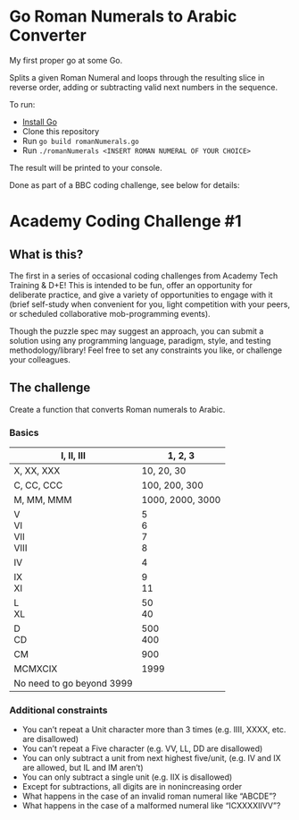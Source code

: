 # Go Roman Numerals to Arabic Converter

My first proper go at some Go. 

Splits a given Roman Numeral and loops through the resulting slice in reverse order, adding or subtracting valid next numbers in the sequence.

To run:
* [Install Go](https://golang.org/doc/install)
* Clone this repository
* Run `go build romanNumerals.go`
* Run `./romanNumerals <INSERT ROMAN NUMERAL OF YOUR CHOICE>`

The result will be printed to your console.

Done as part of a BBC coding challenge, see below for details:

# Academy Coding Challenge #1

## What is this?

The first in a series of occasional coding challenges from Academy Tech Training & D+E! This is intended to be fun, offer an opportunity for deliberate practice, and give a variety of opportunities to engage with it (brief self-study when convenient for you, light competition with your peers, or scheduled collaborative mob-programming events).

Though the puzzle spec may suggest an approach, you can submit a solution using any programming language, paradigm, style, and testing methodology/library! Feel free to set any constraints you like, or challenge your colleagues.

## The challenge

Create a function that converts Roman numerals to Arabic.

### Basics

| I, II, III                | 1, 2, 3          |
| ------------------------- | ---------------- |
| X, XX, XXX                | 10, 20, 30       |
| C, CC, CCC                | 100, 200, 300    |
| M, MM, MMM                | 1000, 2000, 3000 |
| V<br>VI<br>VII<br>VIII    | 5<br>6<br>7<br>8 |
| IV                        | 4                |
| IX<br>XI                  | 9<br>11          |
| L<br>XL                   | 50<br>40         |
| D<br>CD                   | 500<br>400       |
| CM                        | 900              |
| MCMXCIX                   | 1999             |
| No need to go beyond 3999 |                  |

### Additional constraints

- You can’t repeat a Unit character more than 3 times (e.g. IIII, XXXX, etc. are disallowed)
- You can’t repeat a Five character (e.g. VV, LL, DD are disallowed)
- You can only subtract a unit from next highest five/unit, (e.g. IV and IX are allowed, but IL and IM aren’t)
- You can only subtract a single unit (e.g. IIX is disallowed)
- Except for subtractions, all digits are in nonincreasing order
- What happens in the case of an invalid roman numeral like “ABCDE”?
- What happens in the case of a malformed numeral like “ICXXXXIIVV”?
